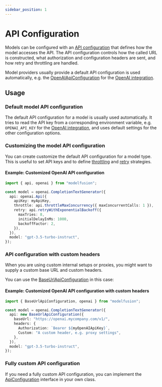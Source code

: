 ```yaml
---
sidebar_position: 1
---
```


# API Configuration

Models can be configured with an [API configuration](/api/interfaces/ApiConfiguration) that defines how the model accesses the API.
The API configuration controls how the called URL is constructed, what authorization and configuration headers are sent, and how retry and throttling are handled.

Model providers usually provide a default API configuration is used automatically, e.g. the [OpenAIApiConfiguration](/api/classes/OpenAIApiConfiguration) for the [OpenAI integration](/integration/model-provider/openai).

## Usage

### Default model API configuration

The default API configuration for a model is usually used automatically.
It tries to read the API key from a corresponding environment variable, e.g. `OPENAI_API_KEY` for the [OpenAI integration](/integration/model-provider/openai), and uses default settings for the other configuration options.

### Customizing the model API configuration

You can create customize the default API configuration for a model type.
This is useful to set API keys and to define [throttling](/guide/util/api-configuration/throttle) and [retry](/guide/util/api-configuration/retry) strategies.

#### Example: Customized OpenAI API configuration

```ts
import { api, openai } from "modelfusion";

const model = openai.CompletionTextGenerator({
  api: openai.Api({
    apiKey: myApiKey,
    throttle: api.throttleMaxConcurrency({ maxConcurrentCalls: 1 }),
    retry: api.retryWithExponentialBackoff({
      maxTries: 8,
      initialDelayInMs: 1000,
      backoffFactor: 2,
    }),
  }),
  model: "gpt-3.5-turbo-instruct",
});
```

### API configuration with custom headers

When you are using custom internal setups or proxies, you might want to supply a custom base URL and custom headers.

You can use the [BaseUrlApiConfiguration](/api/classes/BaseUrlApiConfiguration) in this case:

#### Example: Customized OpenAI API configuration with custom headers

```ts
import { BaseUrlApiConfiguration, openai } from "modelfusion";

const model = openai.CompletionTextGenerator({
  api: new BaseUrlApiConfiguration({
    baseUrl: "https://openai.mycompany.com/v1/",
    headers: {
      Authorization: `Bearer ${myOpenAIApiKey}`,
      Custom: "A custom header, e.g. proxy settings",
    },
  }),
  model: "gpt-3.5-turbo-instruct",
});
```

### Fully custom API configuration

If you need a fully custom API configuration, you can implement the [ApiConfiguration](/api/interfaces/ApiConfiguration) interface in your own class.
